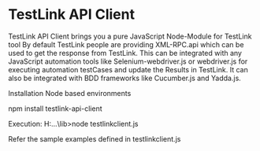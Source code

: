 TestLink API Client
====
TestLink API Client brings you a pure JavaScript Node-Module for TestLink tool
By default TestLink people are providing XML-RPC.api which can be used to get the response from TestLink.
This can be integrated with any JavaScript automation tools like Selenium-webdriver.js or webdriver.js for 
executing automation testCases and update the Results in TestLink. It can also be integrated with BDD frameworks 
like Cucumber.js and Yadda.js.

Installation
Node based environments 

npm install testlink-api-client

Execution:
H:\...\lib>node testlinkclient.js

Refer the sample examples defined in testlinkclient.js


